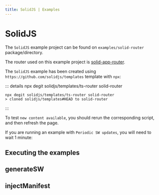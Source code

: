 ```yaml
---
title: SolidJS | Examples
---
```


# SolidJS

The `SolidJS` example project can be found on `examples/solid-router` package/directory.

The router used on this example project is [solid-app-router](https://github.com/solidjs/solid-app-router).

The `SolidJS` example has been created using `https://github.com/solidjs/templates` template with `npx`:

::: details npx degit solidjs/templates/ts-router solid-router

```shell
npx degit solidjs/templates/ts-router solid-router
> cloned solidjs/templates#HEAD to solid-router
```
:::

To test `new content available`, you should rerun the corresponding script, and then refresh the page.

If you are running an example with `Periodic SW updates`, you will need to wait 1 minute:
<HeuristicWorkboxWindow />

## Executing the examples

<RunExamples />

## generateSW

<ExamplesGenerateSW />

## injectManifest

<ExamplesInjectManifest />

